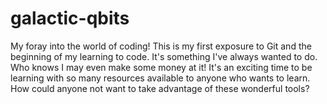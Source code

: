 # galactic-qbits
My foray into the world of coding!
This is my first exposure to Git and the beginning of my learning to code. It's something I've always wanted to do. Who knows I may even make some money at it! It's an exciting time to be learning with so many resources available to anyone who wants to learn. How could anyone not want to take advantage of these wonderful tools?
